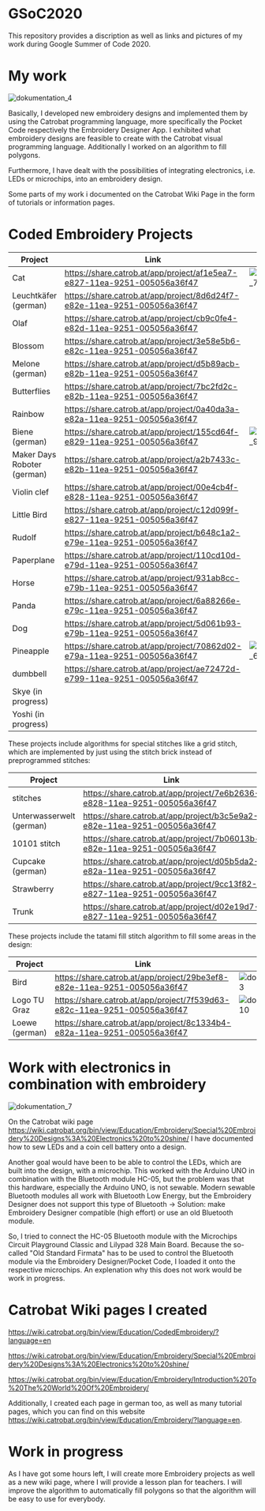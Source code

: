 # GSoC2020
This repository provides a discription as well as links and pictures of my work during Google Summer of Code 2020. 

# My work 
![dokumentation_4](https://user-images.githubusercontent.com/70317071/91435284-6199d080-e866-11ea-89f1-bc6a4497fd88.png)

Basically, I developed new embroidery designs and implemented them by using the Catrobat programming language, more specifically the Pocket Code respectively the Embroidery Designer App. I exhibited what embroidery designs are feasible to create with the Catrobat visual programming language. Additionally I worked on an algorithm to fill polygons.

Furthermore, I have dealt with the possibilities of integrating electronics, i.e. LEDs or microchips, into an embroidery design.

Some parts of my work i documented on the Catrobat Wiki Page in the form of tutorials or information pages.

# Coded Embroidery Projects

| Project        | Link           |   |
| ------------- |---------------|------------  |
| Cat           | https://share.catrob.at/app/project/af1e5ea7-e827-11ea-9251-005056a36f47 | ![dokumentation_7](https://user-images.githubusercontent.com/70317071/91435290-62326700-e866-11ea-936c-2abad809db63.png) |
| Leuchtkäfer (german)           | https://share.catrob.at/app/project/8d6d24f7-e82e-11ea-9251-005056a36f47 |
| Olaf           | https://share.catrob.at/app/project/cb9c0fe4-e82d-11ea-9251-005056a36f47 |
| Blossom           | https://share.catrob.at/app/project/3e58e5b6-e82c-11ea-9251-005056a36f47 |
| Melone (german)           | https://share.catrob.at/app/project/d5b89acb-e82b-11ea-9251-005056a36f47 |
| Butterflies           | https://share.catrob.at/app/project/7bc2fd2c-e82b-11ea-9251-005056a36f47 |
| Rainbow           | https://share.catrob.at/app/project/0a40da3a-e82a-11ea-9251-005056a36f47 |
| Biene (german)           | https://share.catrob.at/app/project/155cd64f-e829-11ea-9251-005056a36f47 | ![dokumentation_9](https://user-images.githubusercontent.com/70317071/91435294-63fc2a80-e866-11ea-9727-3528a21f2d6e.png) |
| Maker Days Roboter (german)           | https://share.catrob.at/app/project/a2b7433c-e82b-11ea-9251-005056a36f47 |
| Violin clef           | https://share.catrob.at/app/project/00e4cb4f-e828-11ea-9251-005056a36f47 |
| Little Bird           | https://share.catrob.at/app/project/c12d099f-e827-11ea-9251-005056a36f47 |
| Rudolf           | https://share.catrob.at/app/project/b648c1a2-e79e-11ea-9251-005056a36f47 |
| Paperplane           | https://share.catrob.at/app/project/110cd10d-e79d-11ea-9251-005056a36f47 |
| Horse           | https://share.catrob.at/app/project/931ab8cc-e79b-11ea-9251-005056a36f47 |
| Panda           | https://share.catrob.at/app/project/6a88266e-e79c-11ea-9251-005056a36f47 |
| Dog     | https://share.catrob.at/app/project/5d061b93-e79b-11ea-9251-005056a36f47 |
| Pineapple | https://share.catrob.at/app/project/70862d02-e79a-11ea-9251-005056a36f47 | ![dokumentation_6](https://user-images.githubusercontent.com/70317071/91435286-62326700-e866-11ea-9c48-f24149d6c343.png) |
| dumbbell | https://share.catrob.at/app/project/ae72472d-e799-11ea-9251-005056a36f47 |
| Skye (in progress) | |
| Yoshi (in progress) | |



These projects include algorithms for special stitches like a grid stitch, which are implemented by just using the stitch brick instead of preprogrammed stitches:

| Project        | Link           | |
| ------------- |---------------|---------------|
| stitches | https://share.catrob.at/app/project/7e6b2636-e828-11ea-9251-005056a36f47 |
| Unterwasserwelt (german) | https://share.catrob.at/app/project/b3c5e9a2-e82e-11ea-9251-005056a36f47 |
| 10101 stitch | https://share.catrob.at/app/project/7b06013b-e82e-11ea-9251-005056a36f47 |
| Cupcake (german) | https://share.catrob.at/app/project/d05b5da2-e82a-11ea-9251-005056a36f47 | ![dokumentation_8](https://user-images.githubusercontent.com/70317071/91435292-62cafd80-e866-11ea-89b0-6cbd98f42074.png) |
| Strawberry | https://share.catrob.at/app/project/9cc13f82-e827-11ea-9251-005056a36f47 |
| Trunk | https://share.catrob.at/app/project/d02e19d7-e827-11ea-9251-005056a36f47 |



These projects include the tatami fill stitch algorithm to fill some areas in the design:

| Project        | Link           | |
| ------------- |---------------|---------------|
| Bird | https://share.catrob.at/app/project/29be3ef8-e82e-11ea-9251-005056a36f47 | ![dokumentation_3](https://user-images.githubusercontent.com/70317071/91435282-6068a380-e866-11ea-9b4b-4a08cd72420d.png) |
| Logo TU Graz | https://share.catrob.at/app/project/7f539d63-e82c-11ea-9251-005056a36f47 |![dokumentation_10](https://user-images.githubusercontent.com/70317071/91435296-6494c100-e866-11ea-8808-4c533f2173e7.png) |
| Loewe (german) | https://share.catrob.at/app/project/8c1334b4-e82a-11ea-9251-005056a36f47 |



# Work with electronics in combination with embroidery

![dokumentation_7](https://user-images.githubusercontent.com/70317071/91435290-62326700-e866-11ea-936c-2abad809db63.png)


On the Catrobat wiki page https://wiki.catrobat.org/bin/view/Education/Embroidery/Special%20Embroidery%20Designs%3A%20Electronics%20to%20shine/ I have documented how to sew LEDs and a coin cell battery onto a design.

Another goal would have been to be able to control the LEDs, which are built into the design, with a microchip. This worked with the Arduino UNO in combination with the Bluetooth module HC-05, but the problem was that this hardware, especially the Arduino UNO, is not sewable. Modern sewable Bluetooth modules all work with Bluetooth Low Energy, but the Embroidery Designer does not support this type of Bluetooth -> Solution: make Embroidery Designer compatible (high effort) or use an old Bluetooth module.

So, I tried to connect the HC-05 Bluetooth module with the Microchips Circuit Playground Classic and Lilypad 328 Main Board. Because the so-called "Old Standard Firmata" has to be used to control the Bluetooth module via the Embroidery Designer/Pocket Code, I loaded it onto the respective microchips. An explenation why this does not work would be work in progress.

# Catrobat Wiki pages I created

https://wiki.catrobat.org/bin/view/Education/CodedEmbroidery/?language=en

https://wiki.catrobat.org/bin/view/Education/Embroidery/Special%20Embroidery%20Designs%3A%20Electronics%20to%20shine/

https://wiki.catrobat.org/bin/view/Education/Embroidery/Introduction%20To%20The%20World%20Of%20Embroidery/


Additionally, I created each page in german too, as well as many tutorial pages, which you can find on this website https://wiki.catrobat.org/bin/view/Education/Embroidery/?language=en. 

# Work in progress

As I have got some hours left, I will create more Embroidery projects as well as a new wiki page, where I will provide a lesson plan for teachers. I will improve the algorithm to automatically fill polygons so that the algorithm will be easy to use for everybody.
